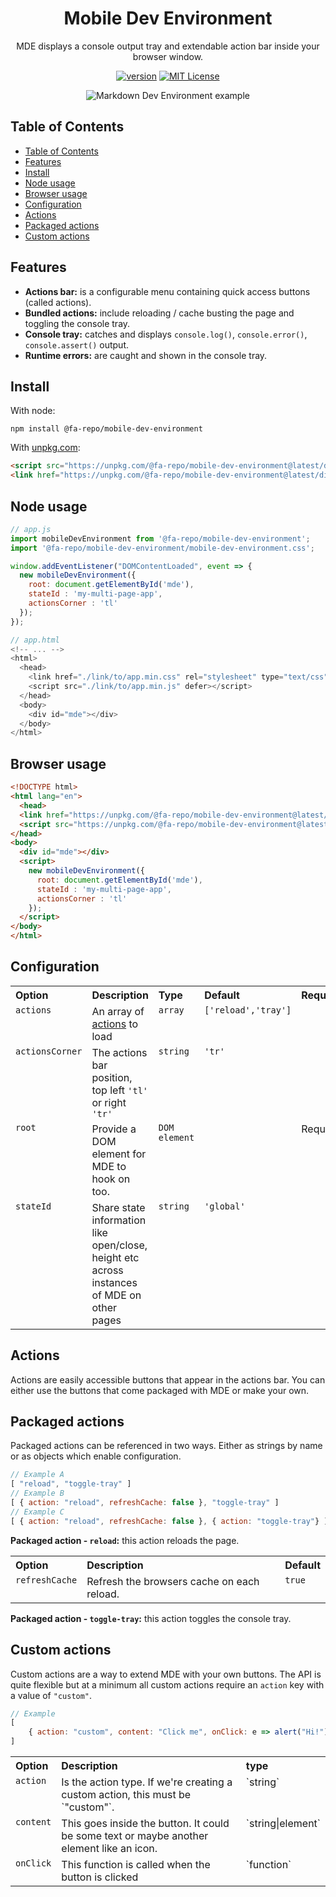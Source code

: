 <div align="center">

# Mobile Dev Environment

MDE displays a console output tray and extendable action bar inside your browser window.

[![version][version-badge]][package] [![MIT License][license-badge]][license]

![Markdown Dev Environment example](https://cloud.githubusercontent.com/assets/12685308/21486950/dc803590-cbb5-11e6-922e-78e4a59ad59c.gif)
</div>


## Table of Contents
<!-- no toc -->
- [Table of Contents](#table-of-contents)
- [Features](#features)
- [Install](#install)
- [Node usage](#node-usage)
- [Browser usage](#browser-usage)
- [Configuration](#configuration)
- [Actions](#actions)
- [Packaged actions](#packaged-actions)
- [Custom actions](#custom-actions)

## Features

- **Actions bar:** is a configurable menu containing quick access buttons (called actions).
- **Bundled actions:** include reloading / cache busting the page and toggling the console tray.
- **Console tray:** catches and displays `console.log()`, `console.error()`, `console.assert()` output.
- **Runtime errors:** are caught and shown in the console tray.

## Install

With node:

```shell
npm install @fa-repo/mobile-dev-environment
```

With [unpkg.com](https://unpkg.com/browse/@fa-repo/mobile-dev-environment@latest/):

```html
<script src="https://unpkg.com/@fa-repo/mobile-dev-environment@latest/dist/mde.min.js"></script>
<link href="https://unpkg.com/@fa-repo/mobile-dev-environment@latest/dist/mde.min.css" rel="stylesheet" type="text/css">
```

## Node usage

```js
// app.js
import mobileDevEnvironment from '@fa-repo/mobile-dev-environment';
import '@fa-repo/mobile-dev-environment/mobile-dev-environment.css';

window.addEventListener("DOMContentLoaded", event => {
  new mobileDevEnvironment({
    root: document.getElementById('mde'),
    stateId : 'my-multi-page-app',
    actionsCorner : 'tl'
  });
});

// app.html
<!-- ... -->
<html>
  <head>
    <link href="./link/to/app.min.css" rel="stylesheet" type="text/css" />
    <script src="./link/to/app.min.js" defer></script>
  </head>
  <body>
    <div id="mde"></div>
  </body>
</html>
```

## Browser usage

```html
<!DOCTYPE html>
<html lang="en">
  <head>
  <link href="https://unpkg.com/@fa-repo/mobile-dev-environment@latest/dist/mde.min.css" rel="stylesheet" type="text/css">
  <script src="https://unpkg.com/@fa-repo/mobile-dev-environment@latest/dist/mde.min.js" defer></script>
</head>
<body>
  <div id="mde"></div>
  <script>
    new mobileDevEnvironment({
      root: document.getElementById('mde'),
      stateId : 'my-multi-page-app',
      actionsCorner : 'tl'
    });
  </script>
</body>
</html>
```

## Configuration

<table>
  <tr>
    <th align="left" valign="top">Option</th>
    <th align="left" valign="top">Description</th>
    <th align="left" valign="top">Type</th>
    <th align="left" valign="top">Default</th>
    <th align="left" valign="top">Required</th>
  </tr>
  <tr>
    <td valign="top"><code>actions</code></td>
    <td valign="top">An array of <a href="#modules" name="modules">actions</a> to load</td>
    <td valign="top"><code>array</code></td>
    <td valign="top"><code>['reload','tray']</code></td>
    <td valign="top"></td>
  </tr>
  <tr>
    <td valign="top"><code>actionsCorner</code></td>
    <td valign="top">The actions bar position, top left <code>'tl'</code> or right <code>'tr'</code></td>
    <td valign="top"><code>string</code></td>
    <td valign="top"><code>'tr'</code></td>
    <td valign="top"></td>
  </tr>
  <tr>
    <td valign="top"><code>root</code></td>
    <td valign="top">Provide a DOM element for MDE to hook on too.</td>
    <td valign="top"><code>DOM element</code></td>
    <td valign="top"></td>
    <td valign="top">Required</td>
  </tr>
  <tr>
    <td valign="top"><code>stateId</code></td>
    <td valign="top">Share state information like open/close, height etc across instances of MDE on other pages</td>
    <td valign="top"><code>string</code></td>
    <td valign="top"><code>'global'</code></td>
    <td valign="top"></td>
  </tr>
</table>

## Actions

Actions are easily accessible buttons that appear in the actions bar. You can either use the buttons that come packaged with MDE or make your own.


## Packaged actions

Packaged actions can be referenced in two ways. Either as strings by name or as objects which enable configuration.

```js
// Example A
[ "reload", "toggle-tray" ]
// Example B
[ { action: "reload", refreshCache: false }, "toggle-tray" ]
// Example C
[ { action: "reload", refreshCache: false }, { action: "toggle-tray"} ]
```

**Packaged action - `reload`:** this action reloads the page.


<table>
  <tr>
    <th colspan="1" align="left" valign="top">Option</th>
    <th colspan="3" align="left" valign="top">Description</th>
    <th colspan="1" align="left" valign="top">Default</th>
  </tr>
  <tr>
    <td colspan="1" valign="top"><code>refreshCache</code></td>
    <td colspan="3" valign="top">Refresh the browsers cache on each reload.</td>
    <td colspan="1" valign="top"><code>true<code></td>
  </tr>
</table>


**Packaged action - `toggle-tray`:** this action toggles the console tray.

## Custom actions

Custom actions are a way to extend MDE with your own buttons. The API is quite flexible but at a minimum all custom actions require an `action` key with a value of `"custom"`.

```js
// Example
[
    { action: "custom", content: "Click me", onClick: e => alert("Hi!") }
]
```

<table>
  <tr>
    <th colspan="1" align="left" valign="top">Option</th>
    <th colspan="3" align="left" valign="top">Description</th>
    <th colspan="1" align="left" valign="top">type</th>
  </tr>
  <tr>
    <td colspan="1" valign="top"><code>action</code></td>
    <td colspan="3" valign="top">Is the action type. If we're creating a custom action, this must be `"custom"`.</td>
    <td colspan="1" valign="top">`string`</td>
  </tr>
  <tr>
    <td colspan="1" valign="top"><code>content</code></td>
    <td colspan="3" valign="top">This goes inside the button. It could be some text or maybe another element like an icon.</td>
    <td colspan="1" valign="top">`string|element`</td>
  </tr>
    <tr>
    <td colspan="1" valign="top"><code>onClick</code></td>
    <td colspan="3" valign="top">This function is called when the button is clicked</td>
    <td colspan="1" valign="top">`function`</td>
  </tr>
</table>

[version-badge]: https://img.shields.io/npm/v/@fa-repo/mobile-dev-environment.svg?style=flat-square
[license-badge]: https://img.shields.io/npm/l/@testing-library/react.svg?style=flat-square
[package]: https://www.npmjs.com/package/@fa-repo/mobile-dev-environment
[license]: https://github.com/fa-repo/mobile-dev-environment/blob/master/LICENSE.md